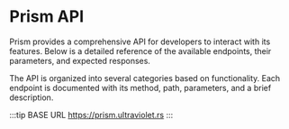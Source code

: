 # Prism API

Prism provides a comprehensive API for developers to interact with its features. Below is a detailed reference of the available endpoints, their parameters, and expected responses.

The API is organized into several categories based on functionality. Each endpoint is documented with its method, path, parameters, and a brief description.

:::tip BASE URL
https://prism.ultraviolet.rs
:::
